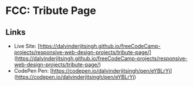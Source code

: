 # FCC: Tribute Page

## Links

- Live Site: [https://dalvinderjitsingh.github.io/freeCodeCamp-projects/responsive-web-design-projects/tribute-page/] (https://dalvinderjitsingh.github.io/freeCodeCamp-projects/responsive-web-design-projects/tribute-page/)
- CodePen Pen: [https://codepen.io/dalvinderjitsingh/pen/eYBLrYj] (https://codepen.io/dalvinderjitsingh/pen/eYBLrYj)
